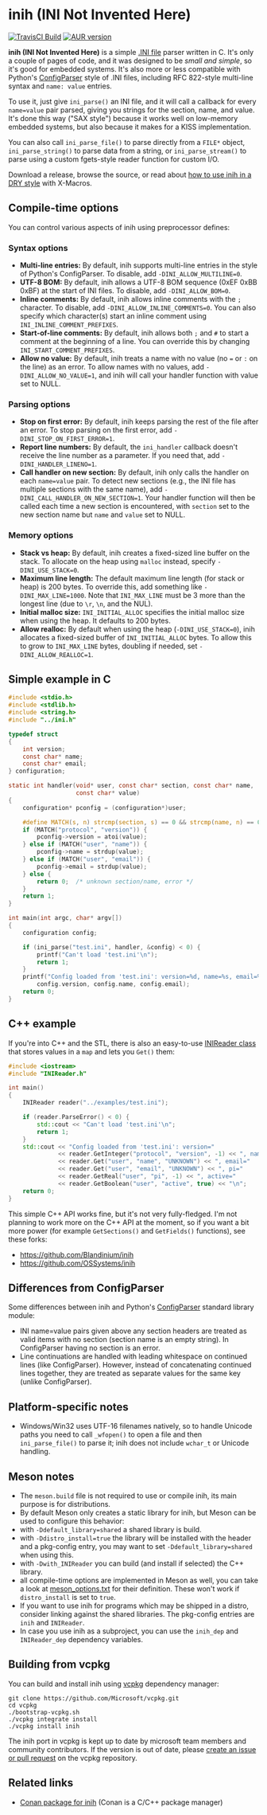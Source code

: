 # inih (INI Not Invented Here)

[![TravisCI Build](https://travis-ci.org/benhoyt/inih.svg)](https://travis-ci.org/benhoyt/inih)
[![AUR version](https://img.shields.io/aur/version/libinih?logo=arch-linux)](https://aur.archlinux.org/packages/libinih/)

**inih (INI Not Invented Here)** is a simple [.INI file](http://en.wikipedia.org/wiki/INI_file) parser written in C. It's only a couple of pages of code, and it was designed to be _small and simple_, so it's good for embedded systems. It's also more or less compatible with Python's [ConfigParser](http://docs.python.org/library/configparser.html) style of .INI files, including RFC 822-style multi-line syntax and `name: value` entries.

To use it, just give `ini_parse()` an INI file, and it will call a callback for every `name=value` pair parsed, giving you strings for the section, name, and value. It's done this way ("SAX style") because it works well on low-memory embedded systems, but also because it makes for a KISS implementation.

You can also call `ini_parse_file()` to parse directly from a `FILE*` object, `ini_parse_string()` to parse data from a string, or `ini_parse_stream()` to parse using a custom fgets-style reader function for custom I/O.

Download a release, browse the source, or read about [how to use inih in a DRY style](http://blog.brush.co.nz/2009/08/xmacros/) with X-Macros.


## Compile-time options ##

You can control various aspects of inih using preprocessor defines:

### Syntax options ###

  * **Multi-line entries:** By default, inih supports multi-line entries in the style of Python's ConfigParser. To disable, add `-DINI_ALLOW_MULTILINE=0`.
  * **UTF-8 BOM:** By default, inih allows a UTF-8 BOM sequence (0xEF 0xBB 0xBF) at the start of INI files. To disable, add `-DINI_ALLOW_BOM=0`.
  * **Inline comments:** By default, inih allows inline comments with the `;` character. To disable, add `-DINI_ALLOW_INLINE_COMMENTS=0`. You can also specify which character(s) start an inline comment using `INI_INLINE_COMMENT_PREFIXES`.
  * **Start-of-line comments:** By default, inih allows both `;` and `#` to start a comment at the beginning of a line. You can override this by changing `INI_START_COMMENT_PREFIXES`.
  * **Allow no value:** By default, inih treats a name with no value (no `=` or `:` on the line) as an error. To allow names with no values, add `-DINI_ALLOW_NO_VALUE=1`, and inih will call your handler function with value set to NULL.

### Parsing options ###

  * **Stop on first error:** By default, inih keeps parsing the rest of the file after an error. To stop parsing on the first error, add `-DINI_STOP_ON_FIRST_ERROR=1`.
  * **Report line numbers:** By default, the `ini_handler` callback doesn't receive the line number as a parameter. If you need that, add `-DINI_HANDLER_LINENO=1`.
  * **Call handler on new section:** By default, inih only calls the handler on each `name=value` pair. To detect new sections (e.g., the INI file has multiple sections with the same name), add `-DINI_CALL_HANDLER_ON_NEW_SECTION=1`. Your handler function will then be called each time a new section is encountered, with `section` set to the new section name but `name` and `value` set to NULL.

### Memory options ###

  * **Stack vs heap:** By default, inih creates a fixed-sized line buffer on the stack. To allocate on the heap using `malloc` instead, specify `-DINI_USE_STACK=0`.
  * **Maximum line length:** The default maximum line length (for stack or heap) is 200 bytes. To override this, add something like `-DINI_MAX_LINE=1000`. Note that `INI_MAX_LINE` must be 3 more than the longest line (due to `\r`, `\n`, and the NUL).
  * **Initial malloc size:** `INI_INITIAL_ALLOC` specifies the initial malloc size when using the heap. It defaults to 200 bytes.
  * **Allow realloc:** By default when using the heap (`-DINI_USE_STACK=0`), inih allocates a fixed-sized buffer of `INI_INITIAL_ALLOC` bytes. To allow this to grow to `INI_MAX_LINE` bytes, doubling if needed, set `-DINI_ALLOW_REALLOC=1`.

## Simple example in C ##

```c
#include <stdio.h>
#include <stdlib.h>
#include <string.h>
#include "../ini.h"

typedef struct
{
    int version;
    const char* name;
    const char* email;
} configuration;

static int handler(void* user, const char* section, const char* name,
                   const char* value)
{
    configuration* pconfig = (configuration*)user;

    #define MATCH(s, n) strcmp(section, s) == 0 && strcmp(name, n) == 0
    if (MATCH("protocol", "version")) {
        pconfig->version = atoi(value);
    } else if (MATCH("user", "name")) {
        pconfig->name = strdup(value);
    } else if (MATCH("user", "email")) {
        pconfig->email = strdup(value);
    } else {
        return 0;  /* unknown section/name, error */
    }
    return 1;
}

int main(int argc, char* argv[])
{
    configuration config;

    if (ini_parse("test.ini", handler, &config) < 0) {
        printf("Can't load 'test.ini'\n");
        return 1;
    }
    printf("Config loaded from 'test.ini': version=%d, name=%s, email=%s\n",
        config.version, config.name, config.email);
    return 0;
}
```


## C++ example ##

If you're into C++ and the STL, there is also an easy-to-use [INIReader class](https://github.com/benhoyt/inih/blob/master/cpp/INIReader.h) that stores values in a `map` and lets you `Get()` them:

```cpp
#include <iostream>
#include "INIReader.h"

int main()
{
    INIReader reader("../examples/test.ini");

    if (reader.ParseError() < 0) {
        std::cout << "Can't load 'test.ini'\n";
        return 1;
    }
    std::cout << "Config loaded from 'test.ini': version="
              << reader.GetInteger("protocol", "version", -1) << ", name="
              << reader.Get("user", "name", "UNKNOWN") << ", email="
              << reader.Get("user", "email", "UNKNOWN") << ", pi="
              << reader.GetReal("user", "pi", -1) << ", active="
              << reader.GetBoolean("user", "active", true) << "\n";
    return 0;
}
```

This simple C++ API works fine, but it's not very fully-fledged. I'm not planning to work more on the C++ API at the moment, so if you want a bit more power (for example `GetSections()` and `GetFields()` functions), see these forks:

  * https://github.com/Blandinium/inih
  * https://github.com/OSSystems/inih


## Differences from ConfigParser ##

Some differences between inih and Python's [ConfigParser](http://docs.python.org/library/configparser.html) standard library module:

* INI name=value pairs given above any section headers are treated as valid items with no section (section name is an empty string). In ConfigParser having no section is an error.
* Line continuations are handled with leading whitespace on continued lines (like ConfigParser). However, instead of concatenating continued lines together, they are treated as separate values for the same key (unlike ConfigParser).


## Platform-specific notes ##

* Windows/Win32 uses UTF-16 filenames natively, so to handle Unicode paths you need to call `_wfopen()` to open a file and then `ini_parse_file()` to parse it; inih does not include `wchar_t` or Unicode handling.

## Meson notes ##

* The `meson.build` file is not required to use or compile inih, its main purpose is for distributions.
* By default Meson only creates a static library for inih, but Meson can be used to configure this behavior:
* with `-Ddefault_library=shared` a shared library is build.
* with `-Ddistro_install=true` the library will be installed with the header and a pkg-config entry, you may want to set `-Ddefault_library=shared` when using this.
* with `-Dwith_INIReader` you can build (and install if selected) the C++ library.
* all compile-time options are implemented in Meson as well, you can take a look at [meson_options.txt](https://github.com/benhoyt/inih/blob/master/meson_options.txt) for their definition. These won't work if `distro_install` is set to `true`.
* If you want to use inih for programs which may be shipped in a distro, consider linking against the shared libraries. The pkg-config entries are `inih` and `INIReader`.
* In case you use inih as a subproject, you can use the `inih_dep` and `INIReader_dep` dependency variables.

## Building from vcpkg ##

You can build and install inih using [vcpkg](https://github.com/microsoft/vcpkg/) dependency manager:

    git clone https://github.com/Microsoft/vcpkg.git
    cd vcpkg
    ./bootstrap-vcpkg.sh
    ./vcpkg integrate install
    ./vcpkg install inih

The inih port in vcpkg is kept up to date by microsoft team members and community contributors.
If the version is out of date, please [create an issue or pull request](https://github.com/Microsoft/vcpkg) on the vcpkg repository.

## Related links ##

* [Conan package for inih](https://github.com/mohamedghita/conan-inih) (Conan is a C/C++ package manager)
